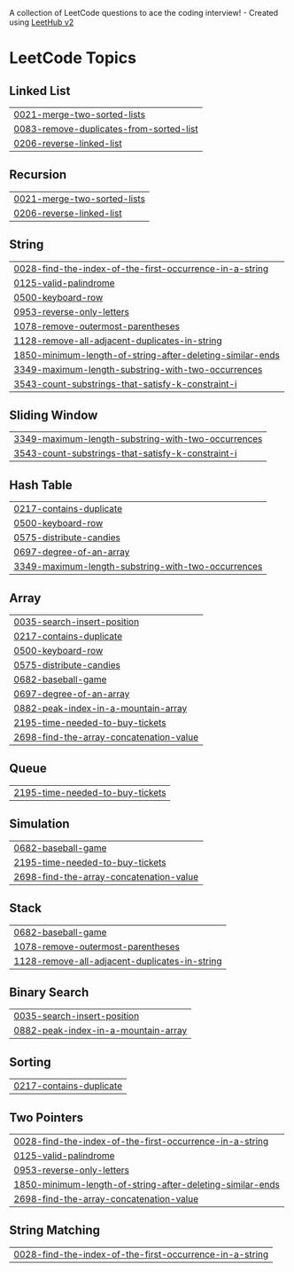 A collection of LeetCode questions to ace the coding interview! - Created using [LeetHub v2](https://github.com/arunbhardwaj/LeetHub-2.0)
<!---LeetCode Topics Start-->
# LeetCode Topics
## Linked List
|  |
| ------- |
| [0021-merge-two-sorted-lists](https://github.com/eceakdeemir/Leetcode-Solutions/tree/master/0021-merge-two-sorted-lists) |
| [0083-remove-duplicates-from-sorted-list](https://github.com/eceakdeemir/Leetcode-Solutions/tree/master/0083-remove-duplicates-from-sorted-list) |
| [0206-reverse-linked-list](https://github.com/eceakdeemir/Leetcode-Solutions/tree/master/0206-reverse-linked-list) |
## Recursion
|  |
| ------- |
| [0021-merge-two-sorted-lists](https://github.com/eceakdeemir/Leetcode-Solutions/tree/master/0021-merge-two-sorted-lists) |
| [0206-reverse-linked-list](https://github.com/eceakdeemir/Leetcode-Solutions/tree/master/0206-reverse-linked-list) |
## String
|  |
| ------- |
| [0028-find-the-index-of-the-first-occurrence-in-a-string](https://github.com/eceakdeemir/Leetcode-Solutions/tree/master/0028-find-the-index-of-the-first-occurrence-in-a-string) |
| [0125-valid-palindrome](https://github.com/eceakdeemir/Leetcode-Solutions/tree/master/0125-valid-palindrome) |
| [0500-keyboard-row](https://github.com/eceakdeemir/Leetcode-Solutions/tree/master/0500-keyboard-row) |
| [0953-reverse-only-letters](https://github.com/eceakdeemir/Leetcode-Solutions/tree/master/0953-reverse-only-letters) |
| [1078-remove-outermost-parentheses](https://github.com/eceakdeemir/Leetcode-Solutions/tree/master/1078-remove-outermost-parentheses) |
| [1128-remove-all-adjacent-duplicates-in-string](https://github.com/eceakdeemir/Leetcode-Solutions/tree/master/1128-remove-all-adjacent-duplicates-in-string) |
| [1850-minimum-length-of-string-after-deleting-similar-ends](https://github.com/eceakdeemir/Leetcode-Solutions/tree/master/1850-minimum-length-of-string-after-deleting-similar-ends) |
| [3349-maximum-length-substring-with-two-occurrences](https://github.com/eceakdeemir/Leetcode-Solutions/tree/master/3349-maximum-length-substring-with-two-occurrences) |
| [3543-count-substrings-that-satisfy-k-constraint-i](https://github.com/eceakdeemir/Leetcode-Solutions/tree/master/3543-count-substrings-that-satisfy-k-constraint-i) |
## Sliding Window
|  |
| ------- |
| [3349-maximum-length-substring-with-two-occurrences](https://github.com/eceakdeemir/Leetcode-Solutions/tree/master/3349-maximum-length-substring-with-two-occurrences) |
| [3543-count-substrings-that-satisfy-k-constraint-i](https://github.com/eceakdeemir/Leetcode-Solutions/tree/master/3543-count-substrings-that-satisfy-k-constraint-i) |
## Hash Table
|  |
| ------- |
| [0217-contains-duplicate](https://github.com/eceakdeemir/Leetcode-Solutions/tree/master/0217-contains-duplicate) |
| [0500-keyboard-row](https://github.com/eceakdeemir/Leetcode-Solutions/tree/master/0500-keyboard-row) |
| [0575-distribute-candies](https://github.com/eceakdeemir/Leetcode-Solutions/tree/master/0575-distribute-candies) |
| [0697-degree-of-an-array](https://github.com/eceakdeemir/Leetcode-Solutions/tree/master/0697-degree-of-an-array) |
| [3349-maximum-length-substring-with-two-occurrences](https://github.com/eceakdeemir/Leetcode-Solutions/tree/master/3349-maximum-length-substring-with-two-occurrences) |
## Array
|  |
| ------- |
| [0035-search-insert-position](https://github.com/eceakdeemir/Leetcode-Solutions/tree/master/0035-search-insert-position) |
| [0217-contains-duplicate](https://github.com/eceakdeemir/Leetcode-Solutions/tree/master/0217-contains-duplicate) |
| [0500-keyboard-row](https://github.com/eceakdeemir/Leetcode-Solutions/tree/master/0500-keyboard-row) |
| [0575-distribute-candies](https://github.com/eceakdeemir/Leetcode-Solutions/tree/master/0575-distribute-candies) |
| [0682-baseball-game](https://github.com/eceakdeemir/Leetcode-Solutions/tree/master/0682-baseball-game) |
| [0697-degree-of-an-array](https://github.com/eceakdeemir/Leetcode-Solutions/tree/master/0697-degree-of-an-array) |
| [0882-peak-index-in-a-mountain-array](https://github.com/eceakdeemir/Leetcode-Solutions/tree/master/0882-peak-index-in-a-mountain-array) |
| [2195-time-needed-to-buy-tickets](https://github.com/eceakdeemir/Leetcode-Solutions/tree/master/2195-time-needed-to-buy-tickets) |
| [2698-find-the-array-concatenation-value](https://github.com/eceakdeemir/Leetcode-Solutions/tree/master/2698-find-the-array-concatenation-value) |
## Queue
|  |
| ------- |
| [2195-time-needed-to-buy-tickets](https://github.com/eceakdeemir/Leetcode-Solutions/tree/master/2195-time-needed-to-buy-tickets) |
## Simulation
|  |
| ------- |
| [0682-baseball-game](https://github.com/eceakdeemir/Leetcode-Solutions/tree/master/0682-baseball-game) |
| [2195-time-needed-to-buy-tickets](https://github.com/eceakdeemir/Leetcode-Solutions/tree/master/2195-time-needed-to-buy-tickets) |
| [2698-find-the-array-concatenation-value](https://github.com/eceakdeemir/Leetcode-Solutions/tree/master/2698-find-the-array-concatenation-value) |
## Stack
|  |
| ------- |
| [0682-baseball-game](https://github.com/eceakdeemir/Leetcode-Solutions/tree/master/0682-baseball-game) |
| [1078-remove-outermost-parentheses](https://github.com/eceakdeemir/Leetcode-Solutions/tree/master/1078-remove-outermost-parentheses) |
| [1128-remove-all-adjacent-duplicates-in-string](https://github.com/eceakdeemir/Leetcode-Solutions/tree/master/1128-remove-all-adjacent-duplicates-in-string) |
## Binary Search
|  |
| ------- |
| [0035-search-insert-position](https://github.com/eceakdeemir/Leetcode-Solutions/tree/master/0035-search-insert-position) |
| [0882-peak-index-in-a-mountain-array](https://github.com/eceakdeemir/Leetcode-Solutions/tree/master/0882-peak-index-in-a-mountain-array) |
## Sorting
|  |
| ------- |
| [0217-contains-duplicate](https://github.com/eceakdeemir/Leetcode-Solutions/tree/master/0217-contains-duplicate) |
## Two Pointers
|  |
| ------- |
| [0028-find-the-index-of-the-first-occurrence-in-a-string](https://github.com/eceakdeemir/Leetcode-Solutions/tree/master/0028-find-the-index-of-the-first-occurrence-in-a-string) |
| [0125-valid-palindrome](https://github.com/eceakdeemir/Leetcode-Solutions/tree/master/0125-valid-palindrome) |
| [0953-reverse-only-letters](https://github.com/eceakdeemir/Leetcode-Solutions/tree/master/0953-reverse-only-letters) |
| [1850-minimum-length-of-string-after-deleting-similar-ends](https://github.com/eceakdeemir/Leetcode-Solutions/tree/master/1850-minimum-length-of-string-after-deleting-similar-ends) |
| [2698-find-the-array-concatenation-value](https://github.com/eceakdeemir/Leetcode-Solutions/tree/master/2698-find-the-array-concatenation-value) |
## String Matching
|  |
| ------- |
| [0028-find-the-index-of-the-first-occurrence-in-a-string](https://github.com/eceakdeemir/Leetcode-Solutions/tree/master/0028-find-the-index-of-the-first-occurrence-in-a-string) |
<!---LeetCode Topics End-->